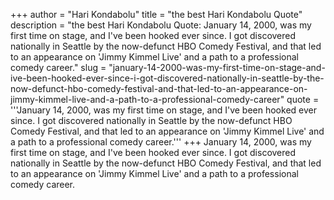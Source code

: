 +++
author = "Hari Kondabolu"
title = "the best Hari Kondabolu Quote"
description = "the best Hari Kondabolu Quote: January 14, 2000, was my first time on stage, and I've been hooked ever since. I got discovered nationally in Seattle by the now-defunct HBO Comedy Festival, and that led to an appearance on 'Jimmy Kimmel Live' and a path to a professional comedy career."
slug = "january-14-2000-was-my-first-time-on-stage-and-ive-been-hooked-ever-since-i-got-discovered-nationally-in-seattle-by-the-now-defunct-hbo-comedy-festival-and-that-led-to-an-appearance-on-jimmy-kimmel-live-and-a-path-to-a-professional-comedy-career"
quote = '''January 14, 2000, was my first time on stage, and I've been hooked ever since. I got discovered nationally in Seattle by the now-defunct HBO Comedy Festival, and that led to an appearance on 'Jimmy Kimmel Live' and a path to a professional comedy career.'''
+++
January 14, 2000, was my first time on stage, and I've been hooked ever since. I got discovered nationally in Seattle by the now-defunct HBO Comedy Festival, and that led to an appearance on 'Jimmy Kimmel Live' and a path to a professional comedy career.
